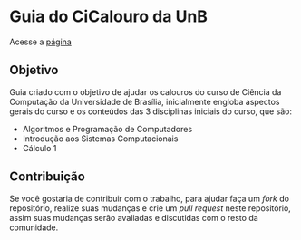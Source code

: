 # Guia do CiCalouro da UnB

Acesse a [página](https://cardosaum.github.io/guia-do-cicalouro/)

## Objetivo

Guia criado com o objetivo de ajudar os calouros do curso de Ciência da Computação da Universidade de Brasília, inicialmente engloba aspectos gerais do curso e os conteúdos das 3 disciplinas iniciais do curso, que são:

 * Algoritmos e Programação de Computadores
 * Introdução aos Sistemas Computacionais
 * Cálculo 1

## Contribuição

Se você gostaria de contribuir com o trabalho, para ajudar faça um _fork_ do repositório, realize suas mudanças e crie um _pull request_ neste repositório, assim suas mudanças serão avaliadas e discutidas com o resto da comunidade.
